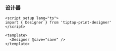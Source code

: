### 设计器

```vue [Vue]
<script setup lang="ts">
import { Designer } from 'tiptap-print-designer'
</script>

<template>
  <Designer @save="save" />
</template>
```
